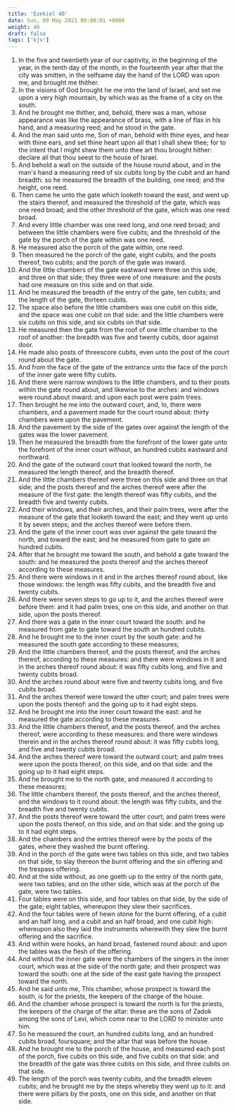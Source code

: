 ```yaml
---
title: 'Ezekiel 40'
date: Sun, 09 May 2021 00:00:01 +0000
weight: 40
draft: false
tags: ['kjv'] 
---
```


1. In the five and twentieth year of our captivity, in the beginning of the year, in the tenth day of the month, in the fourteenth year after that the city was smitten, in the selfsame day the hand of the LORD was upon me, and brought me thither.
2. In the visions of God brought he me into the land of Israel, and set me upon a very high mountain, by which was as the frame of a city on the south.
3. And he brought me thither, and, behold, there was a man, whose appearance was like the appearance of brass, with a line of flax in his hand, and a measuring reed; and he stood in the gate.
4. And the man said unto me, Son of man, behold with thine eyes, and hear with thine ears, and set thine heart upon all that I shall shew thee; for to the intent that I might shew them unto thee art thou brought hither: declare all that thou seest to the house of Israel.
5. And behold a wall on the outside of the house round about, and in the man's hand a measuring reed of six cubits long by the cubit and an hand breadth: so he measured the breadth of the building, one reed; and the height, one reed.
6. Then came he unto the gate which looketh toward the east, and went up the stairs thereof, and measured the threshold of the gate, which was one reed broad; and the other threshold of the gate, which was one reed broad.
7. And every little chamber was one reed long, and one reed broad; and between the little chambers were five cubits; and the threshold of the gate by the porch of the gate within was one reed.
8. He measured also the porch of the gate within, one reed.
9. Then measured he the porch of the gate, eight cubits; and the posts thereof, two cubits; and the porch of the gate was inward.
10. And the little chambers of the gate eastward were three on this side, and three on that side; they three were of one measure: and the posts had one measure on this side and on that side.
11. And he measured the breadth of the entry of the gate, ten cubits; and the length of the gate, thirteen cubits.
12. The space also before the little chambers was one cubit on this side, and the space was one cubit on that side: and the little chambers were six cubits on this side, and six cubits on that side.
13. He measured then the gate from the roof of one little chamber to the roof of another: the breadth was five and twenty cubits, door against door.
14. He made also posts of threescore cubits, even unto the post of the court round about the gate.
15. And from the face of the gate of the entrance unto the face of the porch of the inner gate were fifty cubits.
16. And there were narrow windows to the little chambers, and to their posts within the gate round about, and likewise to the arches: and windows were round about inward: and upon each post were palm trees.
17. Then brought he me into the outward court, and, lo, there were chambers, and a pavement made for the court round about: thirty chambers were upon the pavement.
18. And the pavement by the side of the gates over against the length of the gates was the lower pavement.
19. Then he measured the breadth from the forefront of the lower gate unto the forefront of the inner court without, an hundred cubits eastward and northward.
20. And the gate of the outward court that looked toward the north, he measured the length thereof, and the breadth thereof.
21. And the little chambers thereof were three on this side and three on that side; and the posts thereof and the arches thereof were after the measure of the first gate: the length thereof was fifty cubits, and the breadth five and twenty cubits.
22. And their windows, and their arches, and their palm trees, were after the measure of the gate that looketh toward the east; and they went up unto it by seven steps; and the arches thereof were before them.
23. And the gate of the inner court was over against the gate toward the north, and toward the east; and he measured from gate to gate an hundred cubits.
24. After that he brought me toward the south, and behold a gate toward the south: and he measured the posts thereof and the arches thereof according to these measures.
25. And there were windows in it and in the arches thereof round about, like those windows: the length was fifty cubits, and the breadth five and twenty cubits.
26. And there were seven steps to go up to it, and the arches thereof were before them: and it had palm trees, one on this side, and another on that side, upon the posts thereof.
27. And there was a gate in the inner court toward the south: and he measured from gate to gate toward the south an hundred cubits.
28. And he brought me to the inner court by the south gate: and he measured the south gate according to these measures;
29. And the little chambers thereof, and the posts thereof, and the arches thereof, according to these measures: and there were windows in it and in the arches thereof round about: it was fifty cubits long, and five and twenty cubits broad.
30. And the arches round about were five and twenty cubits long, and five cubits broad.
31. And the arches thereof were toward the utter court; and palm trees were upon the posts thereof: and the going up to it had eight steps.
32. And he brought me into the inner court toward the east: and he measured the gate according to these measures.
33. And the little chambers thereof, and the posts thereof, and the arches thereof, were according to these measures: and there were windows therein and in the arches thereof round about: it was fifty cubits long, and five and twenty cubits broad.
34. And the arches thereof were toward the outward court; and palm trees were upon the posts thereof, on this side, and on that side: and the going up to it had eight steps.
35. And he brought me to the north gate, and measured it according to these measures;
36. The little chambers thereof, the posts thereof, and the arches thereof, and the windows to it round about: the length was fifty cubits, and the breadth five and twenty cubits.
37. And the posts thereof were toward the utter court; and palm trees were upon the posts thereof, on this side, and on that side: and the going up to it had eight steps.
38. And the chambers and the entries thereof were by the posts of the gates, where they washed the burnt offering.
39. And in the porch of the gate were two tables on this side, and two tables on that side, to slay thereon the burnt offering and the sin offering and the trespass offering.
40. And at the side without, as one goeth up to the entry of the north gate, were two tables; and on the other side, which was at the porch of the gate, were two tables.
41. Four tables were on this side, and four tables on that side, by the side of the gate; eight tables, whereupon they slew their sacrifices.
42. And the four tables were of hewn stone for the burnt offering, of a cubit and an half long, and a cubit and an half broad, and one cubit high: whereupon also they laid the instruments wherewith they slew the burnt offering and the sacrifice.
43. And within were hooks, an hand broad, fastened round about: and upon the tables was the flesh of the offering.
44. And without the inner gate were the chambers of the singers in the inner court, which was at the side of the north gate; and their prospect was toward the south: one at the side of the east gate having the prospect toward the north.
45. And he said unto me, This chamber, whose prospect is toward the south, is for the priests, the keepers of the charge of the house.
46. And the chamber whose prospect is toward the north is for the priests, the keepers of the charge of the altar: these are the sons of Zadok among the sons of Levi, which come near to the LORD to minister unto him.
47. So he measured the court, an hundred cubits long, and an hundred cubits broad, foursquare; and the altar that was before the house.
48. And he brought me to the porch of the house, and measured each post of the porch, five cubits on this side, and five cubits on that side: and the breadth of the gate was three cubits on this side, and three cubits on that side.
49. The length of the porch was twenty cubits, and the breadth eleven cubits; and he brought me by the steps whereby they went up to it: and there were pillars by the posts, one on this side, and another on that side.
